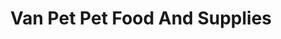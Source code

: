 ---
title: "Van Pet Pet Food And Supplies"
url: /vancouver/van-pet-pet-food-and-supplies/
shop: Tiere
---